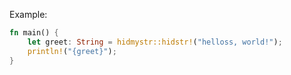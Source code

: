 Example:
```rust
fn main() {
    let greet: String = hidmystr::hidstr!("helloss, world!");
    println!("{greet}");
}
```
